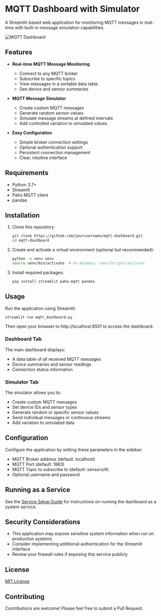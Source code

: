 # MQTT Dashboard with Simulator

A Streamlit-based web application for monitoring MQTT messages in real-time with built-in message simulation capabilities.

![MQTT Dashboard](https://via.placeholder.com/800x450.png?text=MQTT+Dashboard+Screenshot)

## Features

- **Real-time MQTT Message Monitoring**
  - Connect to any MQTT broker
  - Subscribe to specific topics
  - View messages in a sortable data table
  - See device and sensor summaries

- **MQTT Message Simulator**
  - Create custom MQTT messages
  - Generate random sensor values
  - Simulate message streams at defined intervals
  - Add controlled variation to simulated values

- **Easy Configuration**
  - Simple broker connection settings
  - Optional authentication support
  - Persistent connection management
  - Clear, intuitive interface

## Requirements

- Python 3.7+
- Streamlit
- Paho MQTT client
- pandas

## Installation

1. Clone this repository:
   ```bash
   git clone https://github.com/yourusername/mqtt-dashboard.git
   cd mqtt-dashboard
   ```

2. Create and activate a virtual environment (optional but recommended):
   ```bash
   python -m venv venv
   source venv/bin/activate  # On Windows: venv\Scripts\activate
   ```

3. Install required packages:
   ```bash
   pip install streamlit paho-mqtt pandas
   ```

## Usage

Run the application using Streamlit:

```bash
streamlit run mqtt_dashboard.py
```

Then open your browser to http://localhost:8501 to access the dashboard.

### Dashboard Tab

The main dashboard displays:
- A data table of all received MQTT messages
- Device summaries and sensor readings
- Connection status information

### Simulator Tab

The simulator allows you to:
- Create custom MQTT messages
- Set device IDs and sensor types
- Generate random or specific sensor values
- Send individual messages or continuous streams
- Add variation to simulated data

## Configuration

Configure the application by setting these parameters in the sidebar:
- MQTT Broker address (default: localhost)
- MQTT Port (default: 1883)
- MQTT Topic to subscribe to (default: sensors/#)
- Optional username and password

## Running as a Service

See the [Service Setup Guide](service-setup.md) for instructions on running the dashboard as a system service.

## Security Considerations

- This application may expose sensitive system information when run on production systems
- Consider implementing additional authentication for the Streamlit interface
- Review your firewall rules if exposing this service publicly

## License

[MIT License](LICENSE)

## Contributing

Contributions are welcome! Please feel free to submit a Pull Request.
